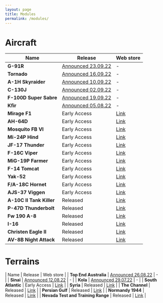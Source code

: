 ```yaml
---
layout: page
title: Modules
permalink: /modules/
---
```


# Aircraft

| Name | Release | Web store |
| ---- | ------- | ---- |
| **G-91R** | [Announced 23.09.22](https://www.digitalcombatsimulator.com/en/news/2022-09-24/) | - |
| **Tornado** | [Announced 16.09.22](https://www.digitalcombatsimulator.com/en/news/2022-09-16/) | - |
| **A-1H Skyraider** | [Announced 10.09.22](https://www.digitalcombatsimulator.com/en/news/2022-09-10/) | - |
| **C-130J** | [Announced 02.09.22](https://www.digitalcombatsimulator.com/en/news/2022-09-02/) | - |
| **F-100D Super Sabre** | [Announced 19.09.22](https://www.digitalcombatsimulator.com/en/news/2022-08-19/) | - |
| **Kfir** | [Announced 05.08.22](https://www.digitalcombatsimulator.com/en/news/2022-08-05/) | - |
| **Mirage F1** | Early Access | [Link](https://www.digitalcombatsimulator.com/en/shop/modules/mirage/) |
| **AH-64D**    | Early Access | [Link](https://www.digitalcombatsimulator.com/en/shop/modules/ah-64d/) |
| **Mosquito FB VI** | Early Access | [Link](https://www.digitalcombatsimulator.com/en/shop/modules/mosquito/) |
| **Mi-24P Hind** | Early Access | [Link](https://www.digitalcombatsimulator.com/en/shop/modules/hind/) |
| **JF-17 Thunder** | Early Access | [Link](https://www.digitalcombatsimulator.com/en/shop/modules/thunder/) |
| **F-16C Viper** | Early Access | [Link](https://www.digitalcombatsimulator.com/en/shop/modules/viper/) |
| **MiG-19P Farmer** | Early Access | [Link](https://www.digitalcombatsimulator.com/en/shop/modules/farmer/) |
| **F-14 Tomcat** | Early Access | [Link](https://www.digitalcombatsimulator.com/en/shop/modules/tomcat/) |
| **Yak-52** | Early Access | [Link](https://www.digitalcombatsimulator.com/en/shop/modules/yak52/) |
| **F/A-18C Hornet** | Early Access | [Link](https://www.digitalcombatsimulator.com/en/shop/modules/hornet/) |
| **AJS-37 Viggen** | Early Access | [Link](https://www.digitalcombatsimulator.com/en/shop/modules/viggen/) |
| **A-10C II Tank Killer** | Released | [Link](https://www.digitalcombatsimulator.com/en/shop/modules/tank_killer/) |
| **P-47D Thunderbolt** | Released | [Link](https://www.digitalcombatsimulator.com/en/shop/modules/thunderbolt/) |
| **Fw 190 A-8** | Released | [Link](https://www.digitalcombatsimulator.com/en/shop/modules/anton/) |
| **I-16** | Released | [Link](https://www.digitalcombatsimulator.com/en/shop/modules/i-16/) |
| **Christen Eagle II** | Released | [Link](https://www.digitalcombatsimulator.com/en/shop/modules/christen_eagle/) |
| **AV-8B Night Attack** | Released | [Link](https://www.digitalcombatsimulator.com/en/shop/modules/av8bna/) |

# Terrains

| Name | Release | Web store |
| **Top End Australia** | [Announced 26.08.22](https://www.digitalcombatsimulator.com/en/news/2022-08-27/) | - |
| **Sinai** | [Announced 12.08.22](https://www.digitalcombatsimulator.com/en/news/2022-08-12/) | - |
| **Kola** | [Announced 29.07.22](https://www.digitalcombatsimulator.com/en/news/2022-07-29/) | - |
| **South Atlantic** | Early Access | [Link](https://www.digitalcombatsimulator.com/en/shop/terrains/south_atlantic_terrain/) |
| **Syria** | Released | [Link](https://www.digitalcombatsimulator.com/en/shop/terrains/syria_terrain/) |
| **The Channel** | Released | [Link](https://www.digitalcombatsimulator.com/en/shop/terrains/the_channel_terrain/) |
| **Persian Gulf** | Released | [Link](https://www.digitalcombatsimulator.com/en/shop/terrains/persiangulf_terrain/) |
| **Normandy 1944** | Released | [Link](https://www.digitalcombatsimulator.com/en/shop/terrains/normandy_terrain/) |
| **Nevada Test and Training Range** | Released | [Link](https://www.digitalcombatsimulator.com/en/shop/terrains/nttr_terrain/) |